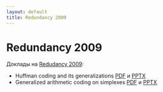 ```yaml
---
layout: default
title: Redundancy 2009
---
```


# Redundancy 2009

Доклады на [Redudancy 2009](http://www.k36.org/redundancy2009/):

* Huffman coding and its generalizations [PDF][PDF_1] и [PPTX][PPTX_1]
* Generalized arithmetic coding on simplexes [PDF][PDF_2] и [PPTX][PPTX_2]

[PDF_1]: {{site.baseurl}}/assets/content/pdf/redundancy2009/huffman_coding_and_its_generalizations.pdf
[PPTX_1]: {{site.baseurl}}/assets/content/ppt/redundancy2009/huffman_coding_and_its_generalizations.pptx
[PDF_2]: {{site.baseurl}}/assets/content/pdf/redundancy2009/generalized_arithmetic_coding_on_simplexes.pdf
[PPTX_2]: {{site.baseurl}}/assets/content/ppt/redundancy2009/generalized_arithmetic_coding_on_simplexes.pptx
